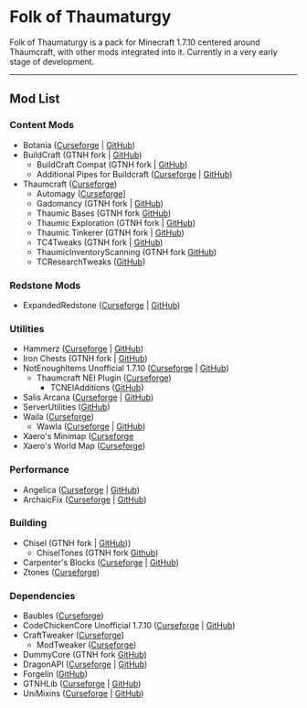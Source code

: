 # Folk of Thaumaturgy

Folk of Thaumaturgy is a pack for Minecraft 1.7.10 centered around Thaumcraft, with other mods integrated into it. Currently in a very early stage of development.

---

## Mod List

### Content Mods
- Botania ([Curseforge](https://legacy.curseforge.com/minecraft/mc-mods/botania) | [GitHub](https://github.com/VazkiiMods/Botania)) 
- BuildCraft (GTNH fork | [GitHub](https://github.com/GTNewHorizons/BuildCraft))
    - BuildCraft Compat (GTNH fork | [GitHub](https://github.com/GTNewHorizons/BuildCraft))
    - Additional Pipes for Buildcraft ([Curseforge](https://legacy.curseforge.com/minecraft/mc-mods/additional-pipes-for-buildcraft) | [GitHub](https://github.com/tcooc/AdditionalPipesBC))
- Thaumcraft ([Curseforge](https://legacy.curseforge.com/minecraft/mc-mods/thaumcraft))
    - Automagy ([Curseforge](https://legacy.curseforge.com/minecraft/mc-mods/automagy)]
    - Gadomancy (GTNH fork | [GitHub](https://github.com/GTNewHorizons/Gadomancy/))
	- Thaumic Bases (GTNH fork [GitHub](https://github.com/GTNewHorizons/ThaumicBases)) 
	- Thaumic Exploration (GTNH fork | [GitHub](https://github.com/GTNewHorizons/Thaumic_Exploration/releases/download/1.3.7-GTNH/Thaumic-Exploration-1.3.7-GTNH.jar))
    - Thaumic Tinkerer (GTNH fork | [GitHub](https://github.com/GTNewHorizons/ThaumicTinkerer/releases/tag/2.11.0))
    - TC4Tweaks (GTNH fork | [GitHub](https://github.com/GTNewHorizons/TC4Tweaks))
    - ThaumicInventoryScanning (GTNH fork [GitHub](https://github.com/GTNewHorizons/ThaumicInventoryScanning)) 
	- TCResearchTweaks ([GitHub](https://github.com/GTNewHorizons/thaumcraft-research-tweaks))

### Redstone Mods
- ExpandedRedstone ([Curseforge](https://legacy.curseforge.com/minecraft/mc-mods/expandedredstone) | [GitHub](https://github.com/ReikaKalseki/ExpandedRedstone))

### Utilities
- Hammerz ([Curseforge](https://legacy.curseforge.com/minecraft/mc-mods/hammerz) | [GitHub](https://github.com/ColinGBos/Hammerz))
- Iron Chests (GTNH fork | [GitHub](https://github.com/GTNewHorizons/ironchest))
- NotEnoughItems Unofficial 1.7.10 ([Curseforge](https://legacy.curseforge.com/minecraft/mc-mods/notenoughitems-gtnh) | [GitHub](https://github.com/GTNewHorizons/NotEnoughItems))
    - Thaumcraft NEI Plugin ([Curseforge](https://www.legacy.curseforge.com/minecraft/mc-mods/thaumcraft-nei-plugin))
        - TCNEIAdditions ([GitHub](https://github.com/GTNewHorizons/TCNEIAdditions))
- Salis Arcana ([Curseforge](https://legacy.curseforge.com/minecraft/mc-mods/salis-arcana) | [GitHub](https://github.com/rndmorris/Salis-Arcana))
- ServerUtilities ([GitHub](https://github.com/GTNewHorizons/ServerUtilities))
- Waila ([Curseforge](https://legacy.curseforge.com/minecraft/mc-mods/waila/))
    - Wawla ([Curseforge](https://legacy.curseforge.com/minecraft/mc-mods/wawla) | [GitHub](https://github.com/Darkhax-Minecraft/WAWLA))
- Xaero's Minimap ([Curseforge](https://legacy.curseforge.com/minecraft/mc-mods/xaeros-minimap)
- Xaero's World Map ([Curseforge](https://legacy.curseforge.com/minecraft/mc-mods/xaeros-world-map))    

### Performance
- Angelica ([Curseforge](https://legacy.curseforge.com/minecraft/mc-mods/angelica) | [GitHub](https://github.com/GTNewHorizons/Angelica))
- ArchaicFix ([Curseforge](https://legacy.curseforge.com/minecraft/mc-mods/archaicfix) | [GitHub](https://github.com/embeddedt/ArchaicFix))

### Building
- Chisel (GTNH fork | [GitHub](https://github.com/GTNewHorizons/Chisel)))
	- ChiselTones (GTNH fork [Github](https://github.com/GTNewHorizons/ChiselTones))
- Carpenter's Blocks ([Curseforge](https://www.legacy.curseforge.com/minecraft/mc-mods/carpenters-blocks) | [GitHub](https://github.com/Mineshopper/carpentersblocks))
- Ztones ([Curseforge](https://www.curseforge.com/minecraft/mc-mods/ztones))

### Dependencies
- Baubles ([Curseforge](https://legacy.curseforge.com/minecraft/mc-mods/baubles))
- CodeChickenCore Unofficial 1.7.10 ([Curseforge](https://legacy.curseforge.com/minecraft/mc-mods/codechickencore-unofficial) | [GitHub](https://github.com/GTNewHorizons/CodeChickenCore))
- CraftTweaker ([Curseforge](https://legacy.curseforge.com/minecraft/mc-mods/search?category=&search=crafttweaker))
    - ModTweaker ([Curseforge](https://legacy.curseforge.com/minecraft/mc-mods/modtweaker))
- DummyCore (GTNH fork [GitHub](https://github.com/GTNewHorizons/DummyCore))
- DragonAPI ([Curseforge](https://legacy.curseforge.com/minecraft/mc-mods/dragonapi) | [GitHub](https://github.com/ReikaKalseki/DragonAPI))
- Forgelin ([GitHub](https://github.com/GTNewHorizons/Forgelin/))
- GTNHLib ([Curseforge](https://legacy.curseforge.com/minecraft/mc-mods/gtnhlib) | [GitHub](https://github.com/GTNewHorizons/GTNHLib))
- UniMixins ([Curseforge](https://legacy.curseforge.com/minecraft/mc-mods/unimixins) | [GitHub](https://github.com/LegacyModdingMC/UniMixins))
